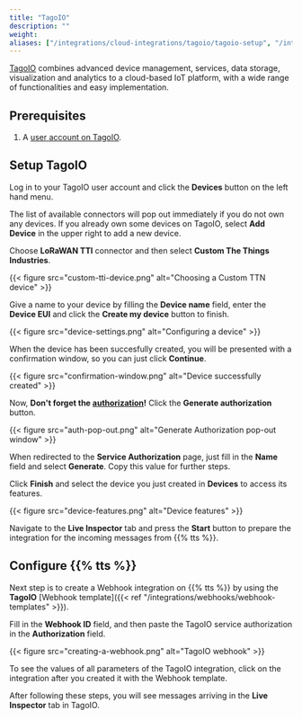 ```yaml
---
title: "TagoIO"
description: ""
weight: 
aliases: ["/integrations/cloud-integrations/tagoio/tagoio-setup", "/integrations/cloud-integrations/tagoio/tts-setup"]
---
```


[TagoIO](https://tago.io/) combines advanced device management, services, data storage, visualization and analytics to a cloud-based IoT platform, with a wide range of functionalities and easy implementation.

<!--more-->

## Prerequisites

1. A [user account on TagoIO](https://admin.tago.io/signup).

## Setup TagoIO

Log in to your TagoIO user account and click the **Devices** button on the left hand menu. 

The list of available connectors will pop out immediately if you do not own any devices. If you already own some devices on TagoIO, select **Add Device** in the upper right to add a new device.

Choose **LoRaWAN TTI** connector and then select **Custom The Things Industries**.

{{< figure src="custom-tti-device.png" alt="Choosing a Custom TTN device" >}}

Give a name to your device by filling the **Device name** field, enter the **Device EUI** and click the **Create my device** button to finish.

{{< figure src="device-settings.png" alt="Configuring a device" >}}

When the device has been succesfully created, you will be presented with a confirmation window, so you can just click **Continue**. 

{{< figure src="confirmation-window.png" alt="Device successfully created" >}}

Now, **Don't forget the [authorization](https://docs.tago.io/en/articles/218)!** Click the **Generate authorization** button. 

{{< figure src="auth-pop-out.png" alt="Generate Authorization pop-out window" >}}

When redirected to the **Service Authorization** page, just fill in the **Name** field and select **Generate**. Copy this value for further steps.

Click **Finish** and select the device you just created in **Devices** to access its features.

{{< figure src="device-features.png" alt="Device features" >}}

Navigate to the **Live Inspector** tab and press the **Start** button to prepare the integration for the incoming messages from {{% tts %}}.

## Configure {{% tts %}}

Next step is to create a Webhook integration on {{% tts %}} by using the **TagoIO** [Webhook template]({{< ref "/integrations/webhooks/webhook-templates" >}}).

Fill in the **Webhook ID** field, and then paste the TagoIO service authorization in the **Authorization** field.

{{< figure src="creating-a-webhook.png" alt="TagoIO webhook" >}}

To see the values of all parameters of the TagoIO integration, click on the integration after you created it with the Webhook template.

After following these steps, you will see messages arriving in the **Live Inspector** tab in TagoIO.
